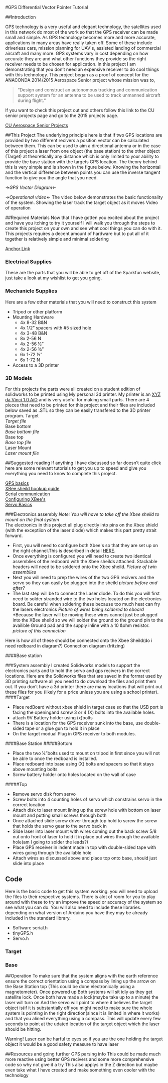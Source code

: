 #GPS Differential Vector Pointer Tutorial

##Introduction

GPS technology is a very useful and elegant technology, the satellites used in this network do most of the work so that the GPS receiver can be made small and simple. As GPS technology becomes more and more accurate, applications in many areas have really taken off. Some of these include driverless cars, mission planning for UAV's, assisted landing of commercial aircraft and many more. GPS systems vary in cost depending on how accurate they are and what other functions they provide so the right receiver needs to be chosen for application. In this project I am demonstrating that you don’t need an expensive receiver to do cool things with this technology. 
This project began as a proof of concept for the ANACONDA 2014/2015 Aerospace Senior project whose mission was to,

>“Design and construct an autonomous tracking and communication support system for an antenna to be used to track unmanned aircraft during flight.”

If you want to check this project out and others follow this link to the CU senior projects page and go to the 2015 projects page. 

[CU Aerospace Senior Projects](http://www.colorado.edu/aerospace/current-students/undergraduates/senior-design-projects?qt-qt_senior_design_2014_15=1#qt-qt_senior_design_2014_15)

##This Project
The underlying principle here is that if two GPS locations are provided by two different recivers a position vector can be calculated between them. This can be used to aim a directional antenna or in the case of this project a laser from one object (the base station) to the other object (Target) at theoretically any distance which is only limited to your ability to provide the base station with the targets GPS location. The theory behind this is very simple and is shown in the figure below. Knowing the horizontal and the vertical difference between points you can use the inverse tangent function to give you the angle that you need. 

->_GPS Vector Diagram_<-



->_Operational video_<-
The video below demonstrates the basic functionality of the system. Showing the laser track the target object as it moves
Video of operation

##Required Materials	<a id="serial-dtr"></a>
Now that I have gotten you excited about the project and have you itching to try it yourself I will walk you through the steps to create this project on your own and see what cool things you can do with it. This projects requires a decent amount of hardware but to put all of it together is relatively simple and minimal soldering 

[Anchor Link](https://learn.sparkfun.com/tutorials/esp8266-thing-hookup-guide/using-the-arduino-addon#serial-dtr)


### Electrical Supplies
These are the parts that you will be able to get off of the Sparkfun website, just take a look at my wishlist to get you going. 
<script src="https://www.sparkfun.com/wish_lists/123390.js"></script>

### Mechanicle Supplies 
Here are a few other materials that you will need to construct this system

* Tripod or other platform
* Mounting Hardware
  * 4x 8-32 B&N
  * 4x 1/2” spacers with #5 sized hole
  * 4x 3-48 B&N
  * 8x 2-56 N
  * 4x 2-56 ½”
  * 4x 2-56 ¾”
  * 6x 1-72 ½”
  * 6x 1-72 N
* Access to a 3D printer

### 3D Models
For this projects the parts were all created on a student edition of solidworks to be printed using My personal 3d printer. My printer is  an [XYZ da Vinci 1.0 AiO](http://us.xyzprinting.com/us_en/Product/da-Vinci-1.0-AiO) and is very useful for making small parts. There are 4 pieces that need to be printed for this project and their files are included below saved as .STL so they can be easily transfered to the 3D printer program. 
Target  
_Target file_  
Base bottom  
_Base bottom file_  
Base top  
_Base top file_  
Laser Mount  
_Laser mount file_  

##Suggested reading
If anything I have discussed so far doesn’t quite click here are some relevant tutorials to get you up to speed and give you everything you need to know to complete this project.  

[GPS basics](https://learn.sparkfun.com/tutorials/gps-basics)  
[XBee sheild hookup guide](https://learn.sparkfun.com/tutorials/xbee-shield-hookup-guide)  
[Serial communication](https://learn.sparkfun.com/tutorials/serial-communication)  
[Configuring XBee's](https://learn.sparkfun.com/tutorials/exploring-xbees-and-xctu-retired)  
[Servo Basics](https://www.sparkfun.com/tutorials/283)

###Electronics assembly
_Note: You will have to take off the Xbee sheild to mount on the final system_  
The electronics in this project all plug directly into pins on the Xbee shield (with the exceptiion of the laser diode) which makes this part pretty strait forward.
* First, you will need to configure both Xbee's so that they are set up on the right channel.This is described in detail [HERE](https://learn.sparkfun.com/tutorials/exploring-xbees-and-xctu-retired).
* Once everything is configured you will need to create two identical assemblies of the redboard with the Xbee sheilds attached. Stackable headers will need to be soldered onto the Xbee sheild.
_Picture of twin assemblies_
* Next you will need to prep the wires of the two GPS recivers and the servo so they can easily be plugged into the sheild 
_picture before and after?_
* The last step will be to connect the Laser diode. To do this you will first need to solder stranded wire to the two holes located on the electronics board.  Be careful when soldering these because too much heat can fry the lasers electronics
_Picture of wires being soldered to eboard_
*Because the laser will be moving these wires cannot just be plugged into the XBee sheild so we will solder the ground to the ground pin to the availible Ground pad and the supply inline with a 10 &ohm resistor.
_picture of this connection_

Here is how all of these should be connected onto the Xbee Sheild(do i need redboard in diagram?)
Connection diagram (fritzing)

####Base station 

###System assembly 
I created Solidworks models to support the electronics parts and to hold the servo and gps recivers in the correct locations. Here are the Solidworks files that are saved in the format used by 3D printing software all you need to do download the files and print them out. If you don’t have a 3d printer there are many locations that will print out these files for you (likely for a price unless you are using a school printer).  
####Target
* Place redBoard without xbee shield in target case so that the USB port is facing the openingand screw 3 or 4 (X) bolts into the available holes. 
* attach 9V Battery holder using (x)bolts
* There is a location for the GPS receiver sunk into the base, use double-sided tape or a glue gun to hold it in place
* On the target modual Plug in GPS receiver to both modules.  

####Base Station
#####Bottom
* Place the two ¼”bolts used to mount on tripod in first since you will not be able to once the redboard is installed. 
* Place redboard into base using (X) bolts and spacers so that it stays above mounting bolts
* Screw battery holder onto holes located on the wall of case  

#####Top
* Remove servo disk from servo
* Screw bolts into 4 counting holes of servo which constrains servo in the correct location
* Attach disk to laser mount lining up the screw hole with bottom on laser mount and putting small screws through both
* Once attached slide screw driver through top hold to screw the screw that holds the servo gear to the servo back in 
* Slide laser into laser mount with wires coming out the back screw 5/8 nut onto front of laser to hold it in place put wires through the available hole(am I going to solder the leads?)
* Place GPS receiver in indent made in top with double-sided tape with wires going through the available hole
* Attach wires as discussed above and place top onto base, should just slide into place

## Code
Here is the basic code to get this system working. you will need to upload the files to their respective systems. There is alot of room for you to play around with these to try an improve the speed or accuracy of the system so see what you can do. You will also need to include these libraries. depending on what version of Arduino you have they may be already included in the standard library.
* Software serial.h
* tinyGPS.h
* Servo.h
### Target

### Base



##Operation
To make sure that the system aligns with the earth reference ensure the correct orientation using a compass by lining up the arrow on the Base Station top (This could be done electronically using a magnetometer). Once powered up Both systems will sit idly as they get satellite lock. Once both have made a lock(maybe take up to a minute) the laser will turn on And the servo will point to where it believes the target object is(if it is substantially off you might need to make sure the whole system is pointing in the right direction(since it is limited in where it works) and that you alined everything using a compass. This will update every few seconds to point at the udated location of the target object which the laser should be hitting. 

Warning! Laser can be harful to eyes so if you are the one holding the target object it would be a good safety measure to have laser

##Resources and going further
GPS parsing info
This could be made much more reactive using better GPS recivers and some more comprehensive code so why not give it a try
This also applys in the Z direction but 
maybe even take what I have created and make something even cooler with the technology
